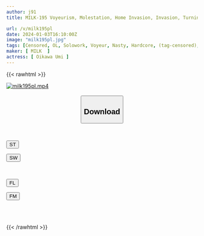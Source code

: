 ```yaml
---
author: j91
title: MILK-195 Voyeurism, Molestation, Home Invasion, Invasion, Turning A Good-looking Intelligent Office Lady Into A Meat Urinal, Cumming Crazy, Absolutely Obedient Sexual Intercourse, Umi Oikawa

url: /v/milk195pl
date: 2024-01-03T16:10:00Z
image: "milk195pl.jpg"
tags: [Censored, OL, Solowork, Voyeur, Nasty, Hardcore, (tag-censored), Evil	]
maker: [ MILK  ]
actress: [ Oikawa Umi ]
---
```



{{< rawhtml >}}

<div class="video" data-videoid="4oDv4ldzZpTKMaV">
    <a href="javascript:;">
        <img src="/v/milk195pl/milk195pl.jpg" width="WIDTH" height="HEIGHT" alt="milk195pl.mp4" loading="lazy">
    </a>
</div>

<script type="text/javascript" src="https://j91.asia/asset/on-demand-st.js"></script>

<br>
  <link rel="stylesheet" href="https://j91.asia/asset/bs5.css">
  
  <center>
  <button class="btn btn-primary" type="button" data-bs-toggle="collapse" data-bs-target=".multi-collapse" aria-expanded="false" aria-controls="multiCollapseExample1 multiCollapseExample2"><h2>Download</h2></button></center>
</p>
<div class="row">
  <div class="col">
    <div class="collapse multi-collapse" id="multiCollapseExample1">
      <div class="card card-body">
	      	      <br>
<div class="buttons">  
<p><a href="https://streamtape.to/v/4oDv4ldzZpTKMaV" target="_blank"><button class="btn-hover color-3"><i class="fa fa-download"></i> ST</button></a></p>
<p><a href="https://flaswish.com/mbfj2y4k0a3s" target="_blank"><button class="btn-hover color-2"><i class="fa fa-download"></i> SW</button></a></p></div>
    </div>
  </div>
</div>
  <div class="col">
    <div class="collapse multi-collapse" id="multiCollapseExample2">
      <div class="card card-body">
	      <br>
<div class="buttons">
<p><a href="https://filelions.site/f/9nf4nxi8v2ip" target="_blank"><button class="btn-hover color-9"><i class="fa fa-download"></i> FL</button></a></p>
<p><a href="https://filemoon.sx/d/dlrs0fp2ngs1" target="_blank"><button class="btn-hover color-8"><i class="fa fa-download"></i> FM</button></a></p></div>
<br><br>
      </div>
    </div>
  </div>
</div>

{{< /rawhtml >}}